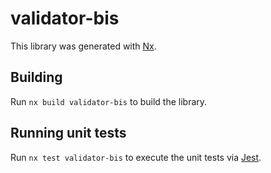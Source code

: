 # validator-bis

This library was generated with [Nx](https://nx.dev).

## Building

Run `nx build validator-bis` to build the library.

## Running unit tests

Run `nx test validator-bis` to execute the unit tests via [Jest](https://jestjs.io).

